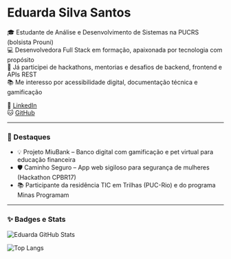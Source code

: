 # Eduarda Silva Santos

🎓 Estudante de Análise e Desenvolvimento de Sistemas na PUCRS (bolsista Prouni)  
💻 Desenvolvedora Full Stack em formação, apaixonada por tecnologia com propósito  
🚀 Já participei de hackathons, mentorias e desafios de backend, frontend e APIs REST  
📚 Me interesso por acessibilidade digital, documentação técnica e gamificação  

🔗 [LinkedIn](https://www.linkedin.com/in/itseduarda)  
🐱 [GitHub](https://github.com/Etuarda)

---

### 📌 Destaques

- 💡 Projeto MiuBank – Banco digital com gamificação e pet virtual para educação financeira  
- 🛡️ Caminho Seguro – App web sigiloso para segurança de mulheres (Hackathon CPBR17)  
- 📚 Participante da residência TIC em Trilhas (PUC-Rio) e do programa Minas Programam  

---

### ✨ Badges e Stats

![Eduarda GitHub Stats](https://github-readme-stats.vercel.app/api?username=Etuarda&show_icons=true&theme=tokyonight)

![Top Langs](https://github-readme-stats.vercel.app/api/top-langs/?username=Etuarda&layout=compact&theme=tokyonight)
